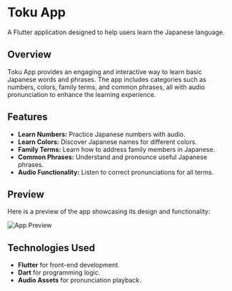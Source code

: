 # Toku App

A Flutter application designed to help users learn the Japanese language.

## Overview

Toku App provides an engaging and interactive way to learn basic Japanese words and phrases. The app includes categories such as numbers, colors, family terms, and common phrases, all with audio pronunciation to enhance the learning experience.

## Features

- **Learn Numbers:** Practice Japanese numbers with audio.
- **Learn Colors:** Discover Japanese names for different colors.
- **Family Terms:** Learn how to address family members in Japanese.
- **Common Phrases:** Understand and pronounce useful Japanese phrases.
- **Audio Functionality:** Listen to correct pronunciations for all terms.

## Preview

Here is a preview of the app showcasing its design and functionality:

  
![App Preview](https://raw.githubusercontent.com/moaz-abdeltawab92/Toku_app/master/toku_preview.png)

## Technologies Used

- **Flutter** for front-end development.
- **Dart** for programming logic.
- **Audio Assets** for pronunciation playback.

